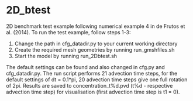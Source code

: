 # 2D_btest

2D benchmark test example following numerical example 4 in de Frutos et al. (2014). To run the test example, follow steps 1-3:

1) Change the path in cfg\_datadir.py to your current working directory
2) Create the required mesh geometries by running run\_gmshfiles.sh
3) Start the model by running run\_2Dbtest.sh

The default settings can be found and also changed in cfg.py and cfg\_datadir.py. The run script performs 21 advection time steps, for the default settings of dt = 0.1*pi, 20 advection time steps give one full rotation of 2pi. Results are saved to concentration\_t%d.pvd (t%d - respective advection time step) for visualisation (first advection time step is t1 = 0).

